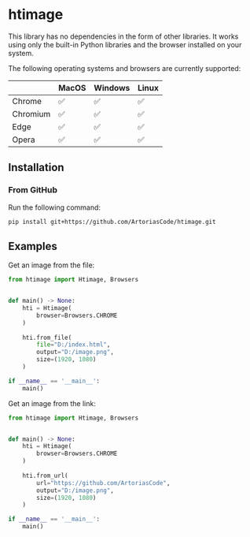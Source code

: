 # htimage

This library has no dependencies in the form of other libraries. It works using only the built-in Python libraries and the browser installed on your system.

The following operating systems and browsers are currently supported:

|          | MacOS | Windows | Linux |
|----------|-------|---------|-------|
| Chrome   | ✅     | ✅       | ✅     |
| Chromium | ✅     | ✅       | ✅     |
| Edge     | ✅     | ✅       | ✅     |
| Opera    | ✅     | ✅       | ✅     |

## Installation

### From GitHub

Run the following command:

```bash
pip install git+https://github.com/ArtoriasCode/htimage.git
```

## Examples

Get an image from the file:

```Python
from htimage import Htimage, Browsers


def main() -> None:
    hti = Htimage(
        browser=Browsers.CHROME
    )
    
    hti.from_file(
        file="D:/index.html",
        output="D:/image.png",
        size=(1920, 1080)
    )

if __name__ == '__main__':
    main()
```

Get an image from the link:

```Python
from htimage import Htimage, Browsers


def main() -> None:
    hti = Htimage(
        browser=Browsers.CHROME
    )
    
    hti.from_url(
        url="https://github.com/ArtoriasCode",
        output="D:/image.png",
        size=(1920, 1080)
    )

if __name__ == '__main__':
    main()
```
